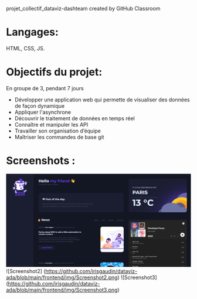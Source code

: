 projet_collectif_dataviz-dashteam created by GitHub Classroom

# Langages: 
HTML, CSS, JS. 

# Objectifs du projet:
En groupe de 3, pendant 7 jours
- Développer une application web qui permette de visualiser des données de façon dynamique
- Appliquer l'asynchrone 
- Découvrir le traitement de données en temps réel
- Connaître et manipuler les API
- Travailler son organisation d’équipe
- Maîtriser les commandes de base git 

# Screenshots : 
![Screenshot1](https://github.com/irisgaudin/dataviz-ada/blob/main/frontend/img/Screenshot1.png)
![Screenshot2] (https://github.com/irisgaudin/dataviz-ada/blob/main/frontend/img/Screenshot2.png)
![Screenshot3] (https://github.com/irisgaudin/dataviz-ada/blob/main/frontend/img/Screenshot3.png)
